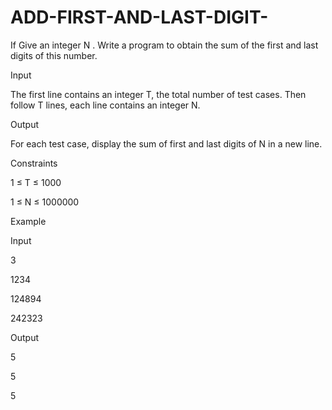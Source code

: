 # ADD-FIRST-AND-LAST-DIGIT-

If Give an integer N . Write a program to obtain the sum of the first and last digits of this number.

Input

The first line contains an integer T, the total number of test cases. Then follow T lines, each line contains an integer N.


Output

For each test case, display the sum of first and last digits of N in a new line.


Constraints

1 ≤ T ≤ 1000

1 ≤ N ≤ 1000000

Example

Input

3 

1234

124894

242323

Output

5

5

5
